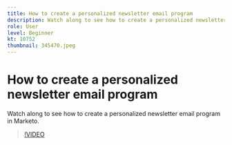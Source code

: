 ```yaml
---
title: How to create a personalized newsletter email program
description: Watch along to see how to create a personalized newsletter email program in Marketo.
role: User
level: Beginner
kt: 10752
thumbnail: 345470.jpeg
---
```


# How to create a personalized newsletter email program

Watch along to see how to create a personalized newsletter email program in Marketo.

>[!VIDEO](https://video.tv.adobe.com/v/345470/?quality=12&learn=on)
